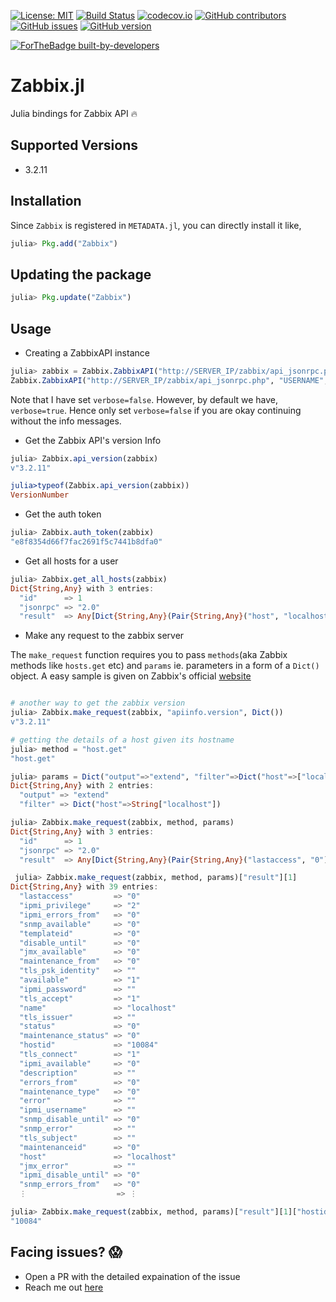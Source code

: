 [![License: MIT](https://img.shields.io/badge/License-MIT-yellow.svg)](https://opensource.org/licenses/MIT)
[![Build Status](https://travis-ci.org/rahulkp220/Zabbix.jl.svg?branch=master)](https://travis-ci.org/rahulkp220/Zabbix.jl)
[![codecov.io](http://codecov.io/github/rahulkp220/Zabbix.jl/coverage.svg?branch=master)](http://codecov.io/github/rahulkp220/Zabbix.jl?branch=master)
[![GitHub contributors](https://img.shields.io/github/contributors/rahulkp220/Zabbix.jl.svg)](https://github.com/rahulkp220/Zabbix.jl/graphs/contributors)
[![GitHub issues](https://img.shields.io/github/issues/rahulkp220/Zabbix.jl.svg)](https://github.com/rahulkp220/Zabbix.jl/issues/)
[![GitHub version](https://badge.fury.io/gh/rahulkp220%2FZabbix.jl.svg)](https://github.com/rahulkp220/Zabbix.jl)

[![ForTheBadge built-by-developers](http://ForTheBadge.com/images/badges/built-by-developers.svg)](https://GitHub.com/rahulkp220/)

# Zabbix.jl
Julia bindings for Zabbix API :fire:

## Supported Versions
* 3.2.11

## Installation
Since `Zabbix` is registered in `METADATA.jl`, you can directly install it like,
```julia
julia> Pkg.add("Zabbix")
```
## Updating the package
```julia
julia> Pkg.update("Zabbix")
```

## Usage

* Creating a ZabbixAPI instance

```julia
julia> zabbix = Zabbix.ZabbixAPI("http://SERVER_IP/zabbix/api_jsonrpc.php","USERNAME","******",false)
Zabbix.ZabbixAPI("http://SERVER_IP/zabbix/api_jsonrpc.php", "USERNAME","******",false, 0, Dict("Content-Type"=>"application/json-rpc"), "2.0")
```
Note that I have set `verbose=false`. However, by default we have, `verbose=true`. 
Hence only set `verbose=false` if you are okay continuing without the info messages.

* Get the Zabbix API's version Info
```julia
julia> Zabbix.api_version(zabbix)
v"3.2.11"

julia>typeof(Zabbix.api_version(zabbix))
VersionNumber
```

* Get the auth token
```julia
julia> Zabbix.auth_token(zabbix)
"e8f8354d66f7fac2691f5c7441b8dfa0"
```

* Get all hosts for a user
```julia
julia> Zabbix.get_all_hosts(zabbix)
Dict{String,Any} with 3 entries:
  "id"      => 1
  "jsonrpc" => "2.0"
  "result"  => Any[Dict{String,Any}(Pair{String,Any}("host", "localhost"),Pair{String,Any}("interfaces", Any[Dict{String,Any}(Pair{String,An…
```

* Make any request to the zabbix server

The `make_request` function requires you to pass `methods`(aka Zabbix methods like `hosts.get` etc) and `params` ie.
parameters in a form of a `Dict()` object. A easy sample is given on Zabbix's official [website](https://www.zabbix.com/documentation/2.2/manual/api)
```julia

# another way to get the zabbix version
julia> Zabbix.make_request(zabbix, "apiinfo.version", Dict())
v"3.2.11"

# getting the details of a host given its hostname
julia> method = "host.get"
"host.get"

julia> params = Dict("output"=>"extend", "filter"=>Dict("host"=>["localhost"]))
Dict{String,Any} with 2 entries:
  "output" => "extend"
  "filter" => Dict("host"=>String["localhost"])

julia> Zabbix.make_request(zabbix, method, params)
Dict{String,Any} with 3 entries:
  "id"      => 1
  "jsonrpc" => "2.0"
  "result"  => Any[Dict{String,Any}(Pair{String,Any}("lastaccess", "0"),Pair{String,Any}("ipmi_privilege", "2"),Pair{String,Any}("ipmi_error…

 julia> Zabbix.make_request(zabbix, method, params)["result"][1]
Dict{String,Any} with 39 entries:
  "lastaccess"         => "0"
  "ipmi_privilege"     => "2"
  "ipmi_errors_from"   => "0"
  "snmp_available"     => "0"
  "templateid"         => "0"
  "disable_until"      => "0"
  "jmx_available"      => "0"
  "maintenance_from"   => "0"
  "tls_psk_identity"   => ""
  "available"          => "1"
  "ipmi_password"      => ""
  "tls_accept"         => "1"
  "name"               => "localhost"
  "tls_issuer"         => ""
  "status"             => "0"
  "maintenance_status" => "0"
  "hostid"             => "10084"
  "tls_connect"        => "1"
  "ipmi_available"     => "0"
  "description"        => ""
  "errors_from"        => "0"
  "maintenance_type"   => "0"
  "error"              => ""
  "ipmi_username"      => ""
  "snmp_disable_until" => "0"
  "snmp_error"         => ""
  "tls_subject"        => ""
  "maintenanceid"      => "0"
  "host"               => "localhost"
  "jmx_error"          => ""
  "ipmi_disable_until" => "0"
  "snmp_errors_from"   => "0"
  ⋮                    => ⋮

julia> Zabbix.make_request(zabbix, method, params)["result"][1]["hostid"]
"10084"
```

## Facing issues? :scream:
* Open a PR with the detailed expaination of the issue
* Reach me out [here](https://www.rahullakhanpal.in)
